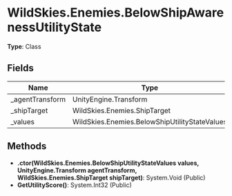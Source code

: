 ﻿# WildSkies.Enemies.BelowShipAwarenessUtilityState

**Type**: Class

## Fields

| Name | Type | Access |
|------|------|--------|
| _agentTransform | UnityEngine.Transform | Private |
| _shipTarget | WildSkies.Enemies.ShipTarget | Private |
| _values | WildSkies.Enemies.BelowShipUtilityStateValues | Private |

## Methods

- **.ctor(WildSkies.Enemies.BelowShipUtilityStateValues values, UnityEngine.Transform agentTransform, WildSkies.Enemies.ShipTarget shipTarget)**: System.Void (Public)
- **GetUtilityScore()**: System.Int32 (Public)

